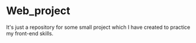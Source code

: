 # Web_project
It's just a repository for some small project which I have created to practice my front-end skills.
